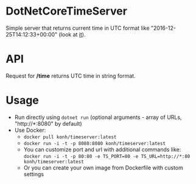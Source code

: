 # DotNetCoreTimeServer
Simple server that returns current time in UTC format like "2016-12-25T14:12:33+00:00" (look at [it](http://konh.strangled.net/dotnet_time/)).

# API
Request for **/time** returns UTC time in string format.

# Usage
- Run directly using ```dotnet run``` (optional arguments - array of URLs, "http://*:8080" by default)
- Use Docker:
	- ```docker pull konh/timeserver:latest```
	- ```docker run -i -t -p 8080:8080 konh/timeserver:latest```
	- You can customize port and url with additional commands like: ```docker run -i -t -p 80:80 -e TS_PORT=80 -e TS_URL=http://*:80 konh/timeserver:latest```
	- Or you can create your own image from Dockerfile with custom settings

